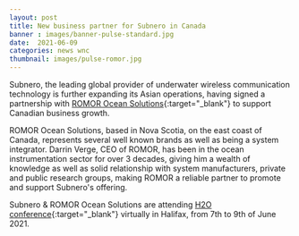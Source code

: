 ```yaml
---
layout: post
title: New business partner for Subnero in Canada
banner : images/banner-pulse-standard.jpg
date:  2021-06-09
categories: news wnc
thumbnail: images/pulse-romor.jpg
---
```


Subnero, the leading global provider of underwater wireless communication technology is further expanding its Asian operations, having signed a partnership with [ROMOR Ocean Solutions](https://romor.ca/){:target="_blank"} to support Canadian business growth.

ROMOR Ocean Solutions, based in Nova Scotia, on the east coast of Canada, represents several well known brands as well as being a system integrator. Darrin Verge, CEO of ROMOR, has been in the ocean instrumentation sector for over 3 decades, giving him a wealth of knowledge as well as solid relationship with system manufacturers, private and public research groups, making ROMOR a reliable partner to promote and support Subnero's offering.

Subnero & ROMOR Ocean Solutions are attending [H2O conference](https://h2oconference.ca/){:target="_blank"} virtually in Halifax, from 7th to 9th of June 2021.
